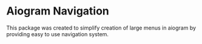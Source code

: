 # Aiogram Navigation
This package was created to simplify creation of large menus in aiogram by providing easy to use navigation system.

